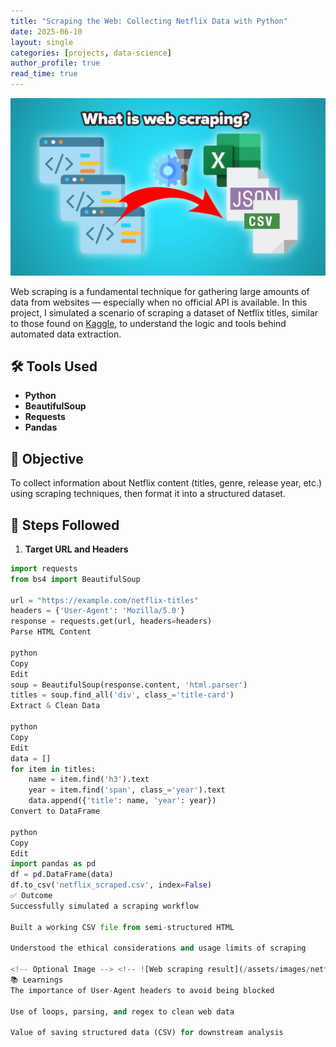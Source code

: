 ```yaml
---
title: "Scraping the Web: Collecting Netflix Data with Python"
date: 2025-06-10
layout: single
categories: [projects, data-science]
author_profile: true
read_time: true
---
```

![Web Scraping](/assets/images/Web%20scraping.jpeg)

Web scraping is a fundamental technique for gathering large amounts of data from websites — especially when no official API is available. In this project, I simulated a scenario of scraping a dataset of Netflix titles, similar to those found on [Kaggle](https://www.kaggle.com/), to understand the logic and tools behind automated data extraction.

## 🛠️ Tools Used

- **Python**
- **BeautifulSoup**
- **Requests**
- **Pandas**

## 🧩 Objective

To collect information about Netflix content (titles, genre, release year, etc.) using scraping techniques, then format it into a structured dataset.

## 🔎 Steps Followed

1. **Target URL and Headers**
```python
import requests
from bs4 import BeautifulSoup

url = "https://example.com/netflix-titles"
headers = {'User-Agent': 'Mozilla/5.0'}
response = requests.get(url, headers=headers)
Parse HTML Content

python
Copy
Edit
soup = BeautifulSoup(response.content, 'html.parser')
titles = soup.find_all('div', class_='title-card')
Extract & Clean Data

python
Copy
Edit
data = []
for item in titles:
    name = item.find('h3').text
    year = item.find('span', class_='year').text
    data.append({'title': name, 'year': year})
Convert to DataFrame

python
Copy
Edit
import pandas as pd
df = pd.DataFrame(data)
df.to_csv('netflix_scraped.csv', index=False)
✅ Outcome
Successfully simulated a scraping workflow

Built a working CSV file from semi-structured HTML

Understood the ethical considerations and usage limits of scraping

<!-- Optional Image --> <!-- ![Web scraping result](/assets/images/netflix-scrape-preview.png) -->
📚 Learnings
The importance of User-Agent headers to avoid being blocked

Use of loops, parsing, and regex to clean web data

Value of saving structured data (CSV) for downstream analysis
